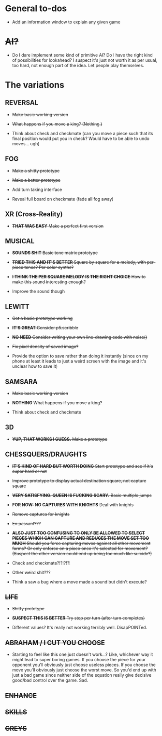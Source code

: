 # General to-dos

- Add an information window to explain any given game

# ~~AI?~~

- Do I dare implement some kind of primitive AI? Do I have the right kind of possibilities for lookahead? I suspect it's just not worth it as per usual, too hard, not enough part of the idea. Let people play themselves.

# The variations

## REVERSAL

- ~~Make basic working version~~
- ~~What happens if you move a king? (Nothing.)~~

- Think about check and checkmate (can you move a piece such that its final position would put you in check? Would have to be able to undo moves... ugh)


## FOG

- ~~Make a shitty prototype~~
- ~~Make a better prototype~~

- Add turn taking interface
- Reveal full board on checkmate (fade all fog away)

## XR (Cross-Reality)

- ~~__THAT WAS EASY__ Make a perfect first version~~

## MUSICAL

- ~~__SOUNDS SHIT__ Basic tone matrix prototype~~
- ~~__TRIED THIS AND IT'S BETTER__ Square by square for a melody, with per-piece tones? Per color synths?~~
- ~~__I THINK THE PER SQUARE MELODY IS THE RIGHT CHOICE__ How to make this sound interesting enough?~~

- Improve the sound though

## LEWITT

- ~~Get a basic prototype working~~
- ~~__IT'S GREAT__ Consider p5.scribble~~
- ~~__NO NEED__ Consider writing your own line-drawing code with noise()~~
- ~~Fix pixel density of saved image?~~

- Provide the option to save rather than doing it instantly (since on my phone at least it leads to just a weird screen with the image and it's unclear how to save it)

## SAMSARA

- ~~Make basic working version~~
- ~~__NOTHING__ What happens if you move a king?~~

- Think about check and checkmate

## 3D

- ~~__YUP, THAT WORKS I GUESS.__ Make a prototype~~

## CHESSQUERS/DRAUGHTS

- ~~__IT'S KIND OF HARD BUT WORTH DOING__ Start prototype and see if it's super hard or not~~
- ~~Improve prototype to display actual destination square, not capture square~~
- ~~__VERY SATISFYING. QUEEN IS FUCKING SCARY.__ Basic multiple jumps~~
- ~~__FOR NOW: NO CAPTURES WITH KNIGHTS__ Deal with knights~~
- ~~Remove captures for knights~~
- ~~En passant???~~
- ~~__ALSO JUST TOO CONFUSING TO ONLY BE ALLOWED TO SELECT PIECES WHICH CAN CAPTURE AND REDUCES THE MOVE SET TOO MUCH__ Should you force capturing moves against all other movement forms? Or only enforce on a piece once it's selected for movement? (Suspect the other version could end up being too much like suicide?)~~

- Check and checkmate?!?!?!?!
- Other weird shit???
- Think a saw a bug where a move made a sound but didn't execute?

## ~~LIFE~~

- ~~Shitty prototype~~
- ~~__SUSPECT THIS IS BETTER__ Try step per turn (after turn completes)~~

- Different values? It's really not working terribly well. DisapPOINTed.

## ~~ABRAHAM / I CUT YOU CHOOSE~~

- Starting to feel like this one just doesn't work...? Like, whichever way it might lead to super boring games. If you choose the piece for your opponent you'll obviously just choose useless pieces. If you choose the move you'll obviously just choose the worst move. So you'd end up with just a bad game since neither side of the equation really give decisive good/bad control over the game. Sad.

## ~~ENHANCE~~

## ~~SKILLS~~

## ~~GREYS~~

